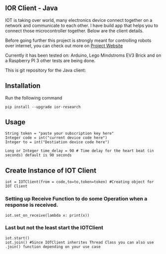 ## IOR Client - Java

IOT is taking over world, many electronics device connect together on a network and communicate to each other.
I have build app that helps you to connect those microcontroller together. Below are the client details.

Before going further this project is strongly meant for controlling robots over internet, you can check out more on <a href="https://iorresearch.ml">Project Website</a>

Currently it has been tested on:
    Arduino, Lego Mindstroms EV3 Brick and on a Raspberry PI 3
    other tests are being done.

This is git repository for the Java client:

## Installation
Run the following command

    pip install --upgrade ior-research

## Usage

    String token = "paste your subscription key here"
    Integer code = int("current device code here")
    Integer to = int("Destiation device code here")

    Long or Integer time_delay = 90 # Time delay for the heart beat (in seconds) default is 90 seconds

## Create Instance of IOT Client


    iot = IOTClient(from = code,to=to,token=token) #Creating object for IOT Client

### Setting up Receive Function to do some Operation when a response is received.

    iot.set_on_receive(lambda x: print(x))

### Last but not the least start the IOTClient

    iot.start()
    iot.join() #Since IOTClient inherites Thread Class you can also use .join() function depending on your use case





